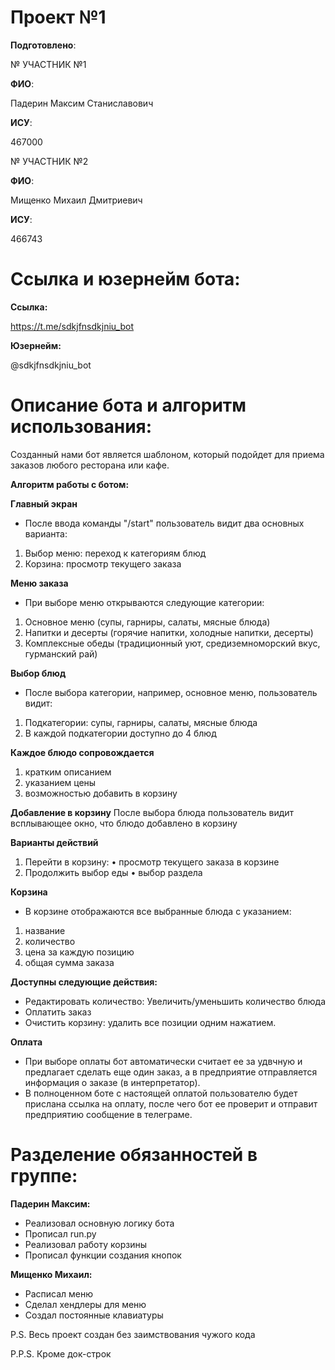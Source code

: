 # Проект №1

__Подготовлено__:

№ УЧАСТНИК №1

**ФИО**:

Падерин Максим Станиславович 

**ИСУ**:

467000


№ УЧАСТНИК №2

**ФИО**:

Мищенко Михаил Дмитриевич

**ИСУ**:

466743

# Ссылка и юзернейм бота:

**Ссылка:**

https://t.me/sdkjfnsdkjniu_bot

**Юзернейм:**

@sdkjfnsdkjniu_bot

# Описание бота и алгоритм использования:

Созданный нами бот является шаблоном, который подойдет для приема заказов любого ресторана или кафе.

**Алгоритм работы с ботом:**

__Главный экран__
- После ввода команды "/start" пользователь видит два основных варианта:
1. Выбор меню: переход к категориям блюд
2. Корзина: просмотр текущего заказа


__Меню заказа__
- При выборе меню открываются следующие категории:
 1. Основное меню (супы, гарниры, салаты, мясные блюда)
 2. Напитки и десерты (горячие напитки, холодные напитки, десерты)
 3. Комплексные обеды (традиционный уют, средиземноморский вкус, гурманский рай)


__Выбор блюд__
- После выбора категории, например, основное меню, пользователь видит:
1. Подкатегории: супы, гарниры, салаты, мясные блюда
2. В каждой подкатегории доступно до 4 блюд

__Каждое блюдо сопровождается__
 1. кратким описанием
 2. указанием цены
 3. возможностью добавить в корзину


__Добавление в корзину__
После выбора блюда пользователь видит всплывающее окно, что блюдо добавлено в корзину

__Варианты действий__
 1. Перейти в корзину: 
  • просмотр текущего заказа в корзине 
 2. Продолжить выбор еды
  • выбор раздела


__Корзина__
- В корзине отображаются все выбранные блюда с указанием:
 1. название
 2. количество 
 3. цена за каждую позицию
 4. общая сумма заказа 

__Доступны следующие действия:__
- Редактировать количество:
Увеличить/уменьшить количество блюда
- Оплатить заказ
- Очистить корзину: удалить все позиции одним нажатием.


__Оплата__
- При выборе оплаты бот автоматически считает ее за удвчную и предлагает сделать еще один заказ, а в предприятие отправляется информация о заказе (в интерпретатор).
- В полноценном боте с настоящей оплатой пользователю будет прислана ссылка на оплату, после чего бот ее проверит и отправит предприятию сообщение в телеграме.

# Разделение обязанностей в группе:

**Падерин Максим:**

- Реализовал основную логику бота
- Прописал run.py
- Реализовал работу корзины
- Прописал функции создания кнопок

**Мищенко Михаил:**

- Расписал меню
- Сделал хендлеры для меню
- Создал постоянные клавиатуры

P.S. Весь проект создан без заимствования чужого кода

P.P.S. Кроме док-строк
